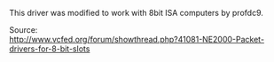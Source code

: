 This driver was modified to work with 8bit ISA computers by profdc9.   
  
Source:  
http://www.vcfed.org/forum/showthread.php?41081-NE2000-Packet-drivers-for-8-bit-slots